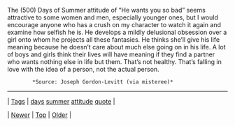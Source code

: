 <!--
title: The (500) Days of Summer attitude of &ldquo;He wants you so bad&rdquo; seems attractive to some women and men, especially younger ones, but I would encourage anyone who has a crush on my character to watch it again and examine how selfish he is. He develops a mildly delusional obsession over a girl onto whom he projects all these fantasies. He thinks she&rsquo;ll give his life meaning because he doesn&rsquo;t care about much else going on in his life. A lot of boys and girls think their lives will have meaning if they find a partner who wants nothing else in life but them. That&rsquo;s not healthy. That&rsquo;s falling in love with the idea of a person, not the actual person.
date: 2020-06-28T15:27:00.217Z
tags: days, summer, attitude, quote
-->




The (500) Days of Summer attitude of “He wants you so bad” seems attractive to some women and men, especially younger ones, but I would encourage anyone who has a crush on my character to watch it again and examine how selfish he is. He develops a mildly delusional obsession over a girl onto whom he projects all these fantasies. He thinks she’ll give his life meaning because he doesn’t care about much else going on in his life. A lot of boys and girls think their lives will have meaning if they find a partner who wants nothing else in life but them. That’s not healthy. That’s falling in love with the idea of a person, not the actual person.

            *Source: Joseph Gordon-Levitt (via misteree)*

<!--BOTTOM-POST-NAVIGATION-->
---

| [Tags](tags.md) | [days](tag-days.md) [summer](tag-summer.md) [attitude](tag-attitude.md) [quote](tag-quote.md) |

| [Newer](71909607106.md) | [Top](index.md) | [Older](71950567767.md) |